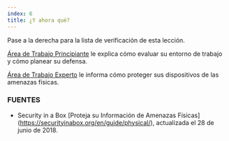 ```yaml
---
index: 6
title: ¿Y ahora qué?
---
```

Pase a la derecha para la lista de verificación de esta lección.

[Área de Trabajo Principiante](umbrella://information/protect-your-workspace/beginner) le explica cómo evaluar su entorno de trabajo y cómo planear su defensa.

[Área de Trabajo Experto](umbrella://information/protect-your-workspace/expert) le informa cómo proteger sus dispositivos de las amenazas físicas.

### FUENTES

* Security in a Box [Proteja su Información de Amenazas Físicas] (https://securityinabox.org/en/guide/physical/), actualizada el 28 de junio de 2018.